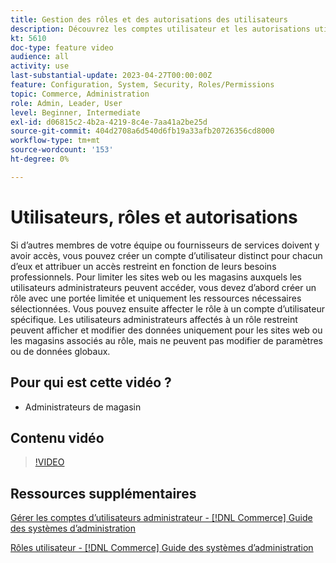 ```yaml
---
title: Gestion des rôles et des autorisations des utilisateurs
description: Découvrez les comptes utilisateur et les autorisations utilisés pour contrôler l’accès au site web  [!DNL Commerce] et stocker les données dans l’administrateur.
kt: 5610
doc-type: feature video
audience: all
activity: use
last-substantial-update: 2023-04-27T00:00:00Z
feature: Configuration, System, Security, Roles/Permissions
topic: Commerce, Administration
role: Admin, Leader, User
level: Beginner, Intermediate
exl-id: d06815c2-4b2a-4219-8c4e-7aa41a2be25d
source-git-commit: 404d2708a6d540d6fb19a33afb20726356cd8000
workflow-type: tm+mt
source-wordcount: '153'
ht-degree: 0%

---
```


# Utilisateurs, rôles et autorisations

Si d’autres membres de votre équipe ou fournisseurs de services doivent y avoir accès, vous pouvez créer un compte d’utilisateur distinct pour chacun d’eux et attribuer un accès restreint en fonction de leurs besoins professionnels. Pour limiter les sites web ou les magasins auxquels les utilisateurs administrateurs peuvent accéder, vous devez d’abord créer un rôle avec une portée limitée et uniquement les ressources nécessaires sélectionnées. Vous pouvez ensuite affecter le rôle à un compte d’utilisateur spécifique. Les utilisateurs administrateurs affectés à un rôle restreint peuvent afficher et modifier des données uniquement pour les sites web ou les magasins associés au rôle, mais ne peuvent pas modifier de paramètres ou de données globaux.

## Pour qui est cette vidéo ?

- Administrateurs de magasin

## Contenu vidéo

>[!VIDEO](https://video.tv.adobe.com/v/343654?quality=12&learn=on)

## Ressources supplémentaires

[Gérer les comptes d’utilisateurs administrateur - [!DNL Commerce] Guide des systèmes d’administration](https://experienceleague.adobe.com/docs/commerce-admin/systems/user-accounts/permissions-users-all.html?lang=fr)

[Rôles utilisateur - [!DNL Commerce] Guide des systèmes d’administration](https://experienceleague.adobe.com/docs/commerce-admin/systems/user-accounts/permissions-user-roles.html?lang=fr)
